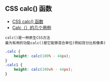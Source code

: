 ## CSS calc() 函数

-   [CSS calc() 函数](< https://www.html.cn/book/css/values/functional/calc().htm >)
-   [Calc（）的几个用例](https://css-tricks.com/a-couple-of-use-cases-for-calc/)

```
calc()是一种原生CSS方法
最为有用的功能calc()是它能够混合单位(例如百分比和像素)
```

```css
.calc {
	height: calc(100% - 44px);
}
.calc1 {
	height: calc(100vh - 44px);
}
```
